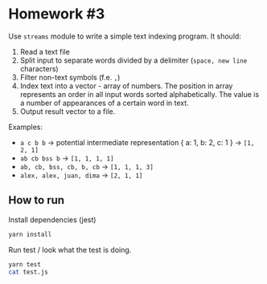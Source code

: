 # Homework #3

Use `streams` module to write a simple text indexing program.
It should:

1. Read a text file
2. Split input to separate words divided by a delimiter (`space, new line` characters)
3. Filter non-text symbols (f.e. `,`)
4. Index text into a vector - array of numbers. The position in array represents an order in all input words sorted alphabetically. The value is a number of appearances of a certain word in text.
5. Output result vector to a file.

Examples:
- `a c b b` -> potential intermediate representation { a: 1, b: 2, c: 1 } -> `[1, 2, 1]`
- `ab cb bss b` -> `[1, 1, 1, 1]`
- `ab, cb, bss, cb, b, cb` -> `[1, 1, 1, 3]`
- `alex, alex, juan, dima` -> `[2, 1, 1]`

## How to run

Install dependencies (jest)

```bash
yarn install
```

Run test / look what the test is doing.

```bash
yarn test
cat test.js
```

